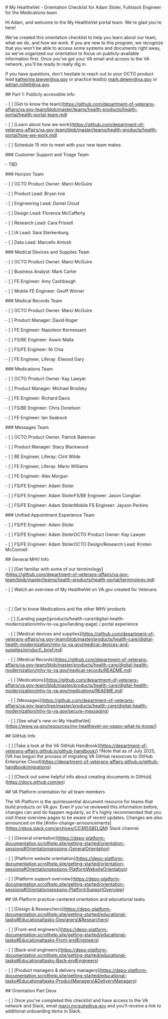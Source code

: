 \# My HealtheVet - Orientation Checklist for Adam Stoler, Fullstack Engineer for the Medications team



Hi Adam, and welcome to the My HealtheVet portal team.  We're glad you're here!



We've created this orientation checklist to help you learn about our team, what we do, and how we work.  If you are new to this program, we recognize that you won't be able to access some systems and documents right away, so we've organized our orientation to focus on publicly-available information first.  Once you've got your VA email and access to the VA network, you'll be ready to really dig in. 



If you have questions, don't hesitate to reach out to your OCTO product lead katherine.lawyer@va.gov or practice lead(s) mark.dewey@va.gov or adrian.rollett@va.gov.



\## Part 1: Publicly accessible info

\- \[ ] \[Get to know the team](https://github.com/department-of-veterans-affairs/va.gov-team/blob/master/teams/health-products/health-portal/health-portal-team.md)

\- \[ ] \[Learn about how we work](https://github.com/department-of-veterans-affairs/va.gov-team/blob/master/teams/health-products/health-portal/how-we-work.md)

\- \[ ] Schedule 15 min to meet with your new team mates:



<!--Cust Support and Triage-->

\### Customer Support and Triage Team

\- TBD



<!--Horizon-->

\### Horizon Team

\- \[ ]  OCTO Product Owner: Marci McGuire

\- \[ ]  Product Lead: Bryan Ivie

\- \[ ]  Engineering Lead: Daniel Cloud

\- \[ ]  Design Lead: Florence McCafferty

\- \[ ]  Research Lead: Cara Frissell

\- \[ ]  IA Lead: Sara Sterkenburg

\- \[ ]  Data Lead: Marcello Antosh



<!--Medical Devices and Supplies-->

\### Medical Devices and Supplies Team

\- \[ ]  OCTO Product Owner: Marci McGuire

\- \[ ]  Business Analyst: Mark Carter

\- \[ ]  FE Engineer: Amy Cashbaugh

\- \[ ]  Mobile FE Engineer: Geoff Winner



<!--Medical Records-->

\### Medical Records Team

\- \[ ]  OCTO Product Owner: Marci McGuire

\- \[ ]  Product Manager: David Koger

\- \[ ]  FE Engineer: Napoleon Kernessant

\- \[ ]  FS/BE Engineer: Aswin Malla

\- \[ ]  FS/FE Engineer: Ni Chia

\- \[ ]  FE Engineer, Liferay: Elwood Gary



<!--Medications-->

\### Medications Team

\- \[ ]   OCTO Product Owner: Kay Lawyer

\- \[ ]   Product Manager: Michael Brodsky

\- \[ ]   FE Engineer: Richard Davis

\- \[ ]   FS/BE Engineer: Chris Donelson

\- \[ ]   FE Engineer: Ian Seabock



<!--Messages-->

\### Messages Team

\- \[ ]   OCTO Product Owner: Patrick Bateman

\- \[ ]   Product Manager: Stacy Blackwood

\- \[ ]   BE Engineer, Liferay: Clint Wilde

\- \[ ]   FE Engineer, Liferay: Mario Williams

\- \[ ]   FE Engineer: Alex Morgun

\- \[ ]   FS/FE Engineer: Adam Stoler

\- \[ ]   FS/FE Engineer: Adam StolerFS/BE Engineer: Jason Congliari

\- \[ ]   FS/FE Engineer: Adam StolerMobile FS Engineer: Jayson Perkins



<!--Cust Support and Triage-->

\### Unified Appointment Experience Team

\- \[ ]   FS/FE Engineer: Adam Stoler

\- \[ ]   FS/FE Engineer: Adam StolerOCTO Product Owner: Kay Lawyer

\- \[ ]   FS/FE Engineer: Adam StolerOCTO Design/Research Lead: Kristen McConnell



\## General MHV Info 

\- \[ ] \[Get familiar with some of our terminology](https://github.com/department-of-veterans-affairs/va.gov-team/blob/master/teams/health-products/health-portal/terminology.md)

\- \[ ] Watch an overview of My HealtheVet on VA.gov created for Veterans

&nbsp;  

\- \[ ] Get to know Medications and the other MHV products

&nbsp;  - \[ ] \[Landing page](products/health-care/digital-health-modernization/mhv-to-va.gov/landing-page) / portal experience

&nbsp;  - \[ ] \[Medical devices and supplies](https://github.com/department-of-veterans-affairs/va.gov-team/blob/master/products/health-care/digital-health-modernization/mhv-to-va.gov/medical-devices-and-supplies/product\_brief.md)

&nbsp;  - \[ ] \[Medical Records](https://github.com/department-of-veterans-affairs/va.gov-team/blob/master/products/health-care/digital-health-modernization/mhv-to-va.gov/medical-records/README.md)

&nbsp;  - \[ ] \[Medications](https://github.com/department-of-veterans-affairs/va.gov-team/blob/master/products/health-care/digital-health-modernization/mhv-to-va.gov/medications/README.md)

&nbsp;  - \[ ] \[Messages](https://github.com/department-of-veterans-affairs/va.gov-team/tree/master/products/health-care/digital-health-modernization/mhv-to-va.gov/secure-messaging)

&nbsp;  - \[ ] \[See what's new on My HealtheVet](https://www.va.gov/resources/my-healthevet-on-vagov-what-to-know/)



\## GitHub Info

\- \[ ] \[Take a look at the VA GitHub Handbook](https://department-of-veterans-affairs.github.io/github-handbook/)  ‼️Note that as of July 2025, \[VA has begun the process of migrating VA GitHub resources to GitHub Enterprise Cloud](https://department-of-veterans-affairs.github.io/github-handbook/migrations)

\- \[ ] \[Check out some helpful info about creating documents in GitHub](https://docs.github.com/en)



<!-- ALL TEAM MEMBERS -->

\## VA Platform orientation for all team members

The VA Platform is the quintessential document resource for teams that build products on VA.gov.  Even if you've reviewed this information before, changes can and do happen regularly, so it's highly recommended that you visit these overview pages to be aware of recent updates.  Changes are also announced on the \[#mhv-change-announcements](https://dsva.slack.com/archives/C03R5SBELQM) Slack channel.

\- \[ ] \[General orientation](https://depo-platform-documentation.scrollhelp.site/getting-started/orientation-sessions#Orientationsessions-GeneralOrientation)

\- \[ ] \[Platform website orientation](https://depo-platform-documentation.scrollhelp.site/getting-started/orientation-sessions#Orientationsessions-PlatformWebsiteOrientation)

\- \[ ] \[Platform support overview](https://depo-platform-documentation.scrollhelp.site/getting-started/orientation-sessions#Orientationsessions-PlatformSupportOverview)



\## VA Platform practice-centered orientation and educational tasks

\- \[ ] \[Design \& Researchers](https://depo-platform-documentation.scrollhelp.site/getting-started/educational-tasks#Educationaltasks-Designers\&Researchers)

\- \[ ] \[Front-end engineers](https://depo-platform-documentation.scrollhelp.site/getting-started/educational-tasks#Educationaltasks-Front-endEngineers)

\- \[ ] \[Back-end engineers](https://depo-platform-documentation.scrollhelp.site/getting-started/educational-tasks#Educationaltasks-Back-endEngineers)

\- \[ ] \[Product managers \& delivery managers](https://depo-platform-documentation.scrollhelp.site/getting-started/educational-tasks#Educationaltasks-ProductManagers\&DeliveryManagers)



\## Orientation Part Deux

\- \[ ] Once you've completed this checklist and have access to the VA network and Slack, email marci.mcguire@va.gov and you'll receive a link to additional onboarding items in Slack.

